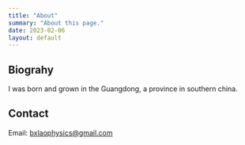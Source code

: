 ```yaml
---
title: "About"
summary: "About this page."
date: 2023-02-06
layout: default
---
```


## Biograhy
I was born and grown in the Guangdong, a province in southern china. 

## Contact
Email: bxlaophysics@gmail.com

